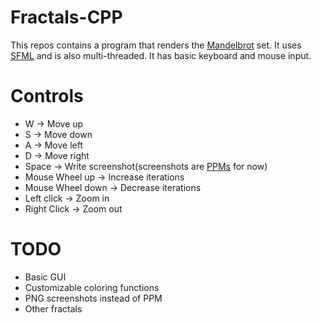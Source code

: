 # Fractals-CPP
This repos contains a program that renders the [Mandelbrot](https://en.wikipedia.org/wiki/Mandelbrot_set) set. It uses [SFML](https://www.sfml-dev.org/index.php) and is also multi-threaded. It has basic keyboard and mouse input. 

# Controls
* W -> Move up
* S -> Move down
* A -> Move left
* D -> Move right
* Space -> Write screenshot(screenshots are [PPMs](https://en.wikipedia.org/wiki/Netpbm) for now)
* Mouse Wheel up -> Increase iterations
* Mouse Wheel down -> Decrease iterations
* Left click -> Zoom in
* Right Click -> Zoom out

# TODO
* Basic GUI 
* Customizable coloring functions
* PNG screenshots instead of PPM
* Other fractals
